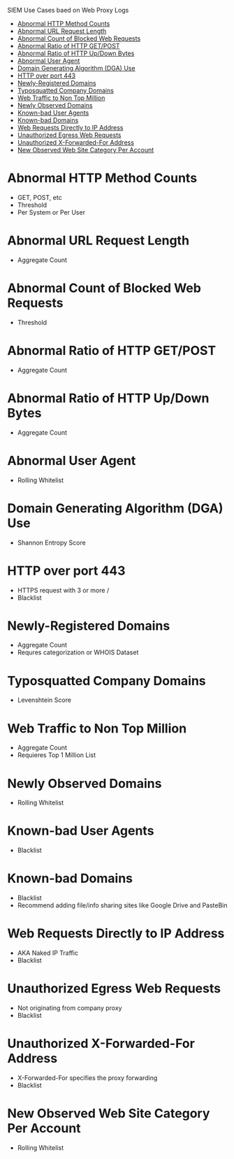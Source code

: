 SIEM Use Cases baed on Web Proxy Logs

- [Abnormal HTTP Method Counts](#abnormal-http-method-counts)
- [Abnormal URL Request Length](#abnormal-url-request-length)
- [Abnormal Count of Blocked Web Requests](#abnormal-count-of-blocked-web-requests)
- [Abnormal Ratio of HTTP GET/POST](#abnormal-ratio-of-http-getpost)
- [Abnormal Ratio of HTTP Up/Down Bytes](#abnormal-ratio-of-http-updown-bytes)
- [Abnormal User Agent](#abnormal-user-agent)
- [Domain Generating Algorithm (DGA) Use](#domain-generating-algorithm-dga-use)
- [HTTP over port 443](#http-over-port-443)
- [Newly-Registered Domains](#newly-registered-domains)
- [Typosquatted Company Domains](#typosquatted-company-domains)
- [Web Traffic to Non Top Million](#web-traffic-to-non-top-million)
- [Newly Observed Domains](#newly-observed-domains)
- [Known-bad User Agents](#known-bad-user-agents)
- [Known-bad Domains](#known-bad-domains)
- [Web Requests Directly to IP Address](#web-requests-directly-to-ip-address)
- [Unauthorized Egress Web Requests](#unauthorized-egress-web-requests)
- [Unauthorized X-Forwarded-For Address](#unauthorized-x-forwarded-for-address)
- [New Observed Web Site Category Per Account](#new-observed-web-site-category-per-account)

# Abnormal HTTP Method Counts
- GET, POST, etc
- Threshold
- Per System or Per User


# Abnormal URL Request Length
- Aggregate Count


# Abnormal Count of Blocked Web Requests
- Threshold


# Abnormal Ratio of HTTP GET/POST
- Aggregate Count


# Abnormal Ratio of HTTP Up/Down Bytes
- Aggregate Count


# Abnormal User Agent
- Rolling Whitelist


# Domain Generating Algorithm (DGA) Use
- Shannon Entropy Score


# HTTP over port 443 
- HTTPS request with 3 or more /
- Blacklist


# Newly-Registered Domains
- Aggregate Count
- Requres categorization or WHOIS Dataset


# Typosquatted Company Domains
- Levenshtein Score


# Web Traffic to Non Top Million
- Aggregate Count
- Requieres Top 1 Million List


# Newly Observed Domains
- Rolling Whitelist


# Known-bad User Agents
- Blacklist


# Known-bad Domains
- Blacklist
- Recommend adding file/info sharing sites like Google Drive and PasteBin


# Web Requests Directly to IP Address 
- AKA Naked IP Traffic
- Blacklist


# Unauthorized Egress Web Requests
- Not originating from company proxy
- Blacklist


# Unauthorized X-Forwarded-For Address
- X-Forwarded-For specifies the proxy forwarding 
- Blacklist


# New Observed Web Site Category Per Account
- Rolling Whitelist


